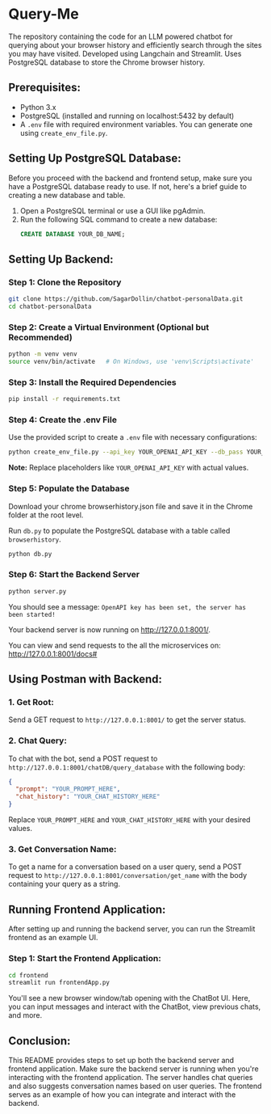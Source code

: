 # Query-Me
The repository containing the code for an LLM powered chatbot for querying about your browser history and efficiently search through the sites you may have visited. Developed using Langchain and Streamlit. Uses PostgreSQL database to store the Chrome browser history.

## Prerequisites:

- Python 3.x
- PostgreSQL (installed and running on localhost:5432 by default)
- A `.env` file with required environment variables. You can generate one using `create_env_file.py`.

## Setting Up PostgreSQL Database:

Before you proceed with the backend and frontend setup, make sure you have a PostgreSQL database ready to use. If not, here's a brief guide to creating a new database and table.

1. Open a PostgreSQL terminal or use a GUI like pgAdmin.
2. Run the following SQL command to create a new database:
   ```sql
   CREATE DATABASE YOUR_DB_NAME;
   ```


## Setting Up Backend:

### Step 1: Clone the Repository
```bash
git clone https://github.com/SagarDollin/chatbot-personalData.git
cd chatbot-personalData
```

### Step 2: Create a Virtual Environment (Optional but Recommended)
```bash
python -m venv venv
source venv/bin/activate   # On Windows, use 'venv\Scripts\activate'
```

### Step 3: Install the Required Dependencies
```bash
pip install -r requirements.txt
```

### Step 4: Create the .env File

Use the provided script to create a `.env` file with necessary configurations:

```bash
python create_env_file.py --api_key YOUR_OPENAI_API_KEY --db_pass YOUR_DB_PASSWORD --database YOUR_DB_NAME
```

**Note:** Replace placeholders like `YOUR_OPENAI_API_KEY` with actual values.

### Step 5: Populate the Database

Download your chrome browserhistory.json file and save it in the Chrome folder at the root level.

Run `db.py` to populate the PostgreSQL database with a table called `browserhistory`.

```bash
python db.py
```

### Step 6: Start the Backend Server
```bash
python server.py
```
You should see a message: `OpenAPI key has been set, the server has been started!`

Your backend server is now running on http://127.0.0.1:8001/.

You can view and send requests to the all the microservices on: http://127.0.0.1:8001/docs#

## Using Postman with Backend:

### 1. Get Root:
Send a GET request to `http://127.0.0.1:8001/` to get the server status.

### 2. Chat Query:
To chat with the bot, send a POST request to `http://127.0.0.1:8001/chatDB/query_database` with the following body:

```json
{
  "prompt": "YOUR_PROMPT_HERE",
  "chat_history": "YOUR_CHAT_HISTORY_HERE"
}
```

Replace `YOUR_PROMPT_HERE` and `YOUR_CHAT_HISTORY_HERE` with your desired values.

### 3. Get Conversation Name:
To get a name for a conversation based on a user query, send a POST request to `http://127.0.0.1:8001/conversation/get_name` with the body containing your query as a string.

## Running Frontend Application:

After setting up and running the backend server, you can run the Streamlit frontend as an example UI.

### Step 1: Start the Frontend Application:

```bash
cd frontend
streamlit run frontendApp.py
```

You'll see a new browser window/tab opening with the ChatBot UI. Here, you can input messages and interact with the ChatBot, view previous chats, and more.

## Conclusion:

This README provides steps to set up both the backend server and frontend application. Make sure the backend server is running when you're interacting with the frontend application. The server handles chat queries and also suggests conversation names based on user queries. The frontend serves as an example of how you can integrate and interact with the backend.

